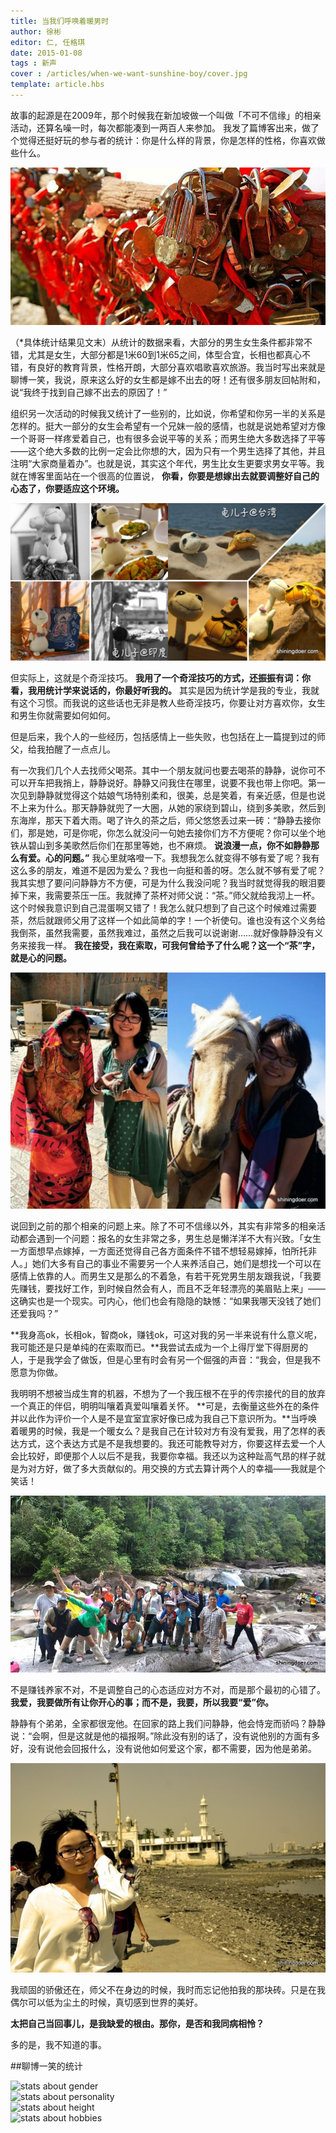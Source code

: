 ```yaml
---
title: 当我们呼唤着暖男时
author: 徐彬
editor: 仁, 任格琪
date: 2015-01-08
tags : 新声
cover : /articles/when-we-want-sunshine-boy/cover.jpg
template: article.hbs
---
```

故事的起源是在2009年，那个时候我在新加坡做一个叫做「不可不信缘」的相亲活动，还算名噪一时，每次都能凑到一两百人来参加。
<span class="more"></span>
我发了篇博客出来，做了个觉得还挺好玩的参与者的统计：你是什么样的背景，你是怎样的性格，你喜欢做些什么。

<div><img src="cover.jpg" alt="cover"/></div>

（*具体统计结果见文末）从统计的数据来看，大部分的男生女生条件都非常不错，尤其是女生，大部分都是1米60到1米65之间，体型合宜，长相也都真心不错，有良好的教育背景，性格开朗，大部分喜欢唱歌喜欢旅游。我当时写出来就是聊博一笑，我说，原来这么好的女生都是嫁不出去的呀！还有很多朋友回帖附和，说“我终于找到自己嫁不出去的原因了！”

组织另一次活动的时候我又统计了一些别的，比如说，你希望和你另一半的关系是怎样的。挺大一部分的女生会希望有一个兄妹一般的感情，也就是说她希望对方像一个哥哥一样疼爱着自己，也有很多会说平等的关系；而男生绝大多数选择了平等——这个绝大多数的比例一定会比你想的大，因为只有一个男生选择了其他，并且注明“大家商量着办”。也就是说，其实这个年代，男生比女生更要求男女平等。我就在博客里面站在一个很高的位置说，
**你看，你要是想嫁出去就要调整好自己的心态了，你要适应这个环境。**

<div><img src="picture1.jpg" alt="picture1"/></div>

但实际上，这就是个奇淫技巧。
**我用了一个奇淫技巧的方式，还振振有词：你看，我用统计学来说话的，你最好听我的。**
其实是因为统计学是我的专业，我就有这个习惯。而我说的这些话也无非是教人些奇淫技巧，你要让对方喜欢你，女生和男生你就需要如何如何。

但是后来，我个人的一些经历，包括感情上一些失败，也包括在上一篇提到过的师父，给我拍醒了一点点儿。

有一次我们几个人去找师父喝茶。其中一个朋友就问也要去喝茶的静静，说你可不可以开车把我捎上，静静说好。静静又问我住在哪里，说要不我也带上你吧。第一次见到静静就觉得这个姑娘气场特别柔和，很美，总是笑着，有亲近感，但是也说不上来为什么。那天静静就兜了一大圈，从她的家绕到碧山，绕到多美歌，然后到东海岸，那天下着大雨。喝了许久的茶之后，师父悠悠丢过来一砖：“静静去接你们，那是她，可是你呢，你怎么就没问一句她去接你们方不方便呢？你可以坐个地铁从碧山到多美歌然后你们在那里等她，也不麻烦。
**说浪漫一点，你不如静静那么有爱。心的问题。”**
我心里就咯噔一下。我想我怎么就变得不够有爱了呢？我有这么多的朋友，难道不是因为爱么？我也一向挺和善的呀。怎么就不够有爱了呢？我其实想了要问问静静方不方便，可是为什么我没问呢？我当时就觉得我的眼泪要掉下来，我需要茶压一压。我就捧了茶杯对师父说：“茶。”师父就给我沏上一杯。这个时候我意识到自己混蛋啊又错了！我怎么就只想到了自己这个时候难过需要茶，然后就跟师父用了这样一个如此简单的字！一个祈使句。谁也没有这个义务给我倒茶，虽然我需要，虽然我难过，虽然之后我可以说谢谢……就好像静静没有义务来接我一样。
**我在接受，我在索取，可我何曾给予了什么呢？这一个“茶”字，就是心的问题。**

<div><img src="author-photos.jpg" alt="author photos"/></div>

说回到之前的那个相亲的问题上来。除了不可不信缘以外，其实有非常多的相亲活动都会遇到一个问题：报名的女生非常之多，男生总是懒洋洋不大有兴致。「女生一方面想早点嫁掉，一方面还觉得自己各方面条件不错不想轻易嫁掉，怕所托非人。」她们大多有自己的事业不需要另一个人来养活自己，她们是想找一个可以在感情上依靠的人。而男生又是那么的不着急，有若干死党男生朋友跟我说，「我要先赚钱，要找好工作，到时候自然会有人，而且不乏年轻漂亮的美眉贴上来」——这确实也是一个现实。可内心，他们也会有隐隐的缺憾：“如果我哪天没钱了她们还爱我吗？”

**我身高ok，长相ok，智商ok，赚钱ok，可这对我的另一半来说有什么意义呢，我可能还是只是单纯的在索取而已。**我尝试去成为一个上得厅堂下得厨房的人，于是我学会了做饭，但是心里有时会有另一个倔强的声音：“我会，但是我不愿意为你做。

我明明不想被当成生育的机器，不想为了一个我压根不在乎的传宗接代的目的放弃一个真正的伴侣，明明叫嚷着真爱叫嚷着关怀。
**可是，去衡量这些外在的条件并以此作为评价一个人是不是宜室宜家好像已成为我自己下意识所为。**当呼唤着暖男的时候，我是一个暖女么？是我自己在计较对方有没有爱我，用了怎样的表达方式，这个表达方式是不是我想要的。我还可能教导对方，你要这样去爱一个人会比较好，即便那个人以后不是我，我要你幸福。我还以为这种趾高气昂的样子就是为对方好，做了多大贡献似的。用交换的方式去算计两个人的幸福——我就是个笑话！

<div><img src="group-photo.jpg" alt="group photo"/></div>

不是赚钱养家不对，不是调整自己的心态适应对方不对，而是那个最初的心错了。
**我爱，我要做所有让你开心的事；而不是，我要，所以我要“爱”你。**

静静有个弟弟，全家都很宠他。在回家的路上我们问静静，他会恃宠而骄吗？静静说：“会啊，但是这就是他的福报啊。”除此没有别的话了，没有说他别的方面有多好，没有说他会回报什么，没有说他如何爱这个家，都不需要，因为他是弟弟。

<div><img src="selfie.jpg" alt="author selfie"/></div>

我顽固的骄傲还在，师父不在身边的时候，我时而忘记他拍我的那块砖。只是在我偶尔可以低为尘土的时候，真切感到世界的美好。

**太把自己当回事儿，是我缺爱的根由。那你，是否和我同病相怜？**

多的是，我不知道的事。

##聊博一笑的统计

<div><img src="stat-1.png" alt="stats about gender"/></div>

<div><img src="stat-2.png" alt="stats about personality"/></div>

<div><img src="stat-3.png" alt="stats about height"/></div>

<div><img src="stat-4.png" alt="stats about hobbies"/></div>









